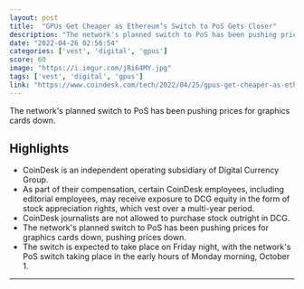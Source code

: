```yaml
---
layout: post
title:  "GPUs Get Cheaper as Ethereum’s Switch to PoS Gets Closer"
description: "The network's planned switch to PoS has been pushing prices for graphics cards down."
date: "2022-04-26 02:56:54"
categories: ['vest', 'digital', 'gpus']
score: 60
image: "https://i.imgur.com/jRi64MY.jpg"
tags: ['vest', 'digital', 'gpus']
link: "https://www.coindesk.com/tech/2022/04/25/gpus-get-cheaper-as-ethereums-switch-to-pos-gets-closer/"
---
```


The network's planned switch to PoS has been pushing prices for graphics cards down.

## Highlights

- CoinDesk is an independent operating subsidiary of Digital Currency Group.
- As part of their compensation, certain CoinDesk employees, including editorial employees, may receive exposure to DCG equity in the form of stock appreciation rights, which vest over a multi-year period.
- CoinDesk journalists are not allowed to purchase stock outright in DCG.
- The network's planned switch to PoS has been pushing prices for graphics cards down, pushing prices down.
- The switch is expected to take place on Friday night, with the network's PoS switch taking place in the early hours of Monday morning, October 1.

---
